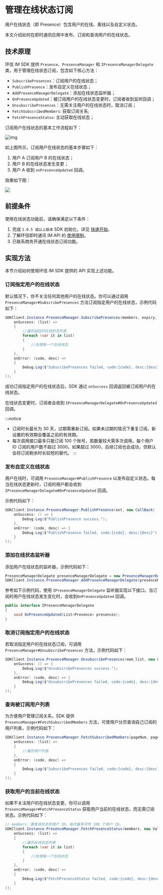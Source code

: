 # 管理在线状态订阅

<Toc />

用户在线状态（即 Presence）包含用户的在线、离线以及自定义状态。

本文介绍如何在即时通讯应用中发布、订阅和查询用户的在线状态。

## 技术原理

环信 IM SDK 提供 `Presence`、`PresenceManager` 和 `IPresenceManagerDelegate` 类，用于管理在线状态订阅，包含如下核心方法：

- `SubscribePresences`：订阅用户的在线状态；
- `PublishPresence`：发布自定义在线状态；
- `AddPresenceManagerDelegate`：添加在线状态监听器；
- `OnPresenceUpdated`：被订阅用户的在线状态变更时，订阅者收到监听回调；
- `UnsubscribePresences`：无需关注用户的在线状态时，取消订阅；
- `FetchSubscribedMembers`: 获取订阅关系;
- `FetchPresenceStatus`: 主动获取在线状态；

订阅用户在线状态的基本工作流程如下：

![img](@static/images/android/presence.png)

如上图所示，订阅用户在线状态的基本步骤如下：

1. 用户 A 订阅用户 B 的在线状态；
2. 用户 B 的在线状态发生变更；
3. 用户 A 收到 `onPresenceUpdated` 回调。

效果如下图：

![](@static/images/windows/status.png)

## 前提条件

使用在线状态功能前，请确保满足以下条件：

1. 完成 `1.0.5 或以上版本` SDK 初始化，详见 [快速开始](quickstart.html)。
2. 了解环信即时通讯 IM API 的 [使用限制](/product/limitation.html)。
3. 已联系商务开通在线状态订阅功能。

## 实现方法

本节介绍如何使用环信 IM SDK 提供的 API 实现上述功能。

### 订阅指定用户的在线状态

默认情况下，你不关注任何其他用户的在线状态。你可以通过调用 `PresenceManager#SubscribePresences` 方法订阅指定用户的在线状态，示例代码如下：

```csharp
SDKClient.Instance.PresenceManager.SubscribePresences(members, expiry, new ValueCallBack<List<Presence>>(
    onSuccess: (list) =>
    {
        //遍历返回的在线状态列表
        foreach (var it in list)
        {
            //处理每一个在线状态
        }
    },
    onError: (code, desc) =>
    {
        Debug.Log($"SubscribePresences failed, code:{code}, desc:{desc}");
    }
));
```

成功订阅指定用户的在线状态后，SDK 通过 `onSuccess` 回调返回被订阅用户的在线状态。

在线状态变更时，订阅者会收到 `IPresenceManagerDelegate#OnPresenceUpdated` 回调。

:::notice

- 订阅时长最长为 30 天，过期需重新订阅。如果未过期的情况下重复订阅，新设置的有效期会覆盖之前的有效期。
- 每次调用接口最多只能订阅 100 个账号，若数量较大需多次调用。每个用户 ID 订阅的用户数不超过 3000。如果超过 3000，后续订阅也会成功，但默认会将订阅剩余时长较短的替代。
  :::

### 发布自定义在线状态

用户在线时，可调用 `PresenceManager#PublishPresence` 以发布自定义状态。每当在线状态更新时，订阅的用户都会收到 `IPresenceManagerDelegate#OnPresenceUpdated` 回调。

示例代码如下：

```csharp
SDKClient.Instance.PresenceManager.PublishPresence(ext, new CallBack(
    onSuccess: () => {
        Debug.Log($"PublishPresence success.");
    },
    onError: (code, desc) => {
        Debug.Log($"PublishPresence failed, code:{code}, desc:{desc}");
    }
));
```

### 添加在线状态监听器

添加用户在线状态的监听器，示例代码如下：

```csharp
PresenceManagerDelegate presenceManagerDelegate = new PresenceManagerDelegate();
SDKClient.Instance.PresenceManager.AddPresenceManagerDelegate(presenceManagerDelegate);
```

参考如下示例代码，使用 `IPresenceManagerDelegate` 监听器实现以下接口。当订阅的用户在线状态发生变化时，会收到`OnPresenceUpdated` 回调。

```csharp
public interface IPresenceManagerDelegate
{
    void OnPresenceUpdated(List<Presence> presences);
}
```

### 取消订阅指定用户的在线状态

若取消指定用户的在线状态订阅，可调用 `PresenceManager#UnsubscribePresences` 方法，示例代码如下：

```csharp
SDKClient.Instance.PresenceManager.UnsubscribePresences(mem_list, new CallBack(
    onSuccess: () => {
        Debug.Log($"UnsubscribePresences success.");
    },
    onError: (code, desc) => {
        Debug.Log($"UnsubscribePresences failed, code:{code}, desc:{desc}");
    }
));
```

### 查询被订阅用户列表

为方便用户管理订阅关系，SDK 提供 `PresenceManager#FetchSubscribedMembers` 方法，可使用户分页查询自己订阅的用户列表，示例代码如下：

```csharp
SDKClient.Instance.PresenceManager.FetchSubscribedMembers(pageNum, pageSize, new ValueCallBack<List<string>>(
    onSuccess: (list) =>
    {
        //遍历用户列表
    },
    onError: (code, desc) =>
    {
        Debug.Log($"SubscribePresences failed, code:{code}, desc:{desc}");
    }
));
```

### 获取用户的当前在线状态

如果不关注用户的在线状态变更，你可以调用 `PresenceManager#FetchPresenceStatus` 获取用户当前的在线状态，而无需订阅状态。示例代码如下：

```csharp
// members：要查询状态的用户 ID，每次最多可传 100 个用户 ID。
SDKClient.Instance.PresenceManager.FetchPresenceStatus(members, new ValueCallBack<List<Presence>>(
    onSuccess: (list) =>
    {
        //遍历在线状态列表
        foreach (var it in list)
        {
            //处理每一个在线状态
        }
    },
    onError: (code, desc) =>
    {
        Debug.Log($"FetchPresenceStatus failed, code:{code}, desc:{desc}");
    }
));
```